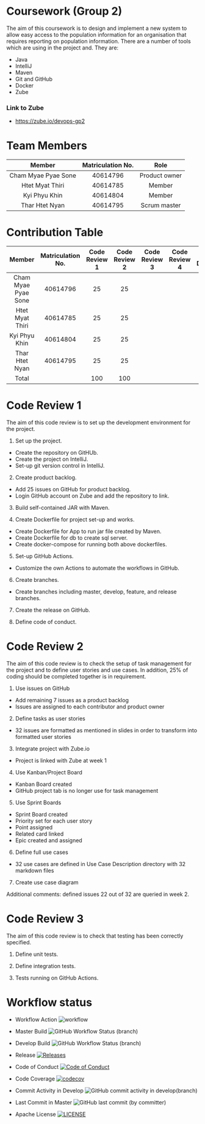 # Coursework (Group 2)
The aim of this coursework is to design and implement a new system to allow easy access to the population information for an organisation that requires reporting on population information.
There are a number of tools which are using in the project and. They are:
- Java
- IntelliJ
- Maven
- Git and GitHub
- Docker
- Zube

### Link to Zube
- https://zube.io/devops-gp2

# Team Members 

|Member               |Matriculation No. | Role  |
|:-------------------:|:----------------:|:-----:|
| Cham Myae Pyae Sone |40614796 |Product owner   |
| Htet Myat Thiri     |40614785 |   Member       |
| Kyi Phyu Khin       |40614804 |   Member       |
| Thar Htet Nyan      |40614795 |Scrum master    |

# Contribution Table

|Member               |Matriculation No. | Code Review 1 | Code Review 2 | Code Review 3 | Code Review 4 |Final Deliverable|
|:-------------------:|:----------------:|:-------------:|:-------------:|:-------------:|:-------------:|:---------------:|
| Cham Myae Pyae Sone |40614796          |25             |25             |               |               |                 |
| Htet Myat Thiri     |40614785          |25             |25             |               |               |                 |
| Kyi Phyu Khin       |40614804          |25             |25             |               |               |                 |
| Thar Htet Nyan      |40614795          |25             |25             |               |               |                 |
| Total               |                  |100            |100            |               |               |                 |

# Code Review 1

The aim of this code review is to set up the development environment for the project. 

1. Set up the project. 
- Create the repository on GitHUb.
- Create the project on IntelliJ.
- Set-up git version control in IntelliJ.
  
2. Create product backlog.
- Add 25 issues on GitHub for product backlog.
- Login GitHub account on Zube and add the repository to link.

3. Build self-contained JAR with Maven.

4. Create Dockerfile for project set-up and works.
- Create Dockerfile for App to run jar file created by Maven.
- Create Dockerfile for db to create sql server.
- Create docker-compose for running both above dockerfiles. 
  
5. Set-up GitHub Actions.
- Customize the own Actions to automate the workflows in GitHub.
  
6. Create branches.
- Create branches including master, develop, feature, and release branches.

7. Create the release on GitHub.

8. Define code of conduct. 

# Code Review 2

The aim of this code review is to check the setup of task management for the project and to define user stories and use cases. In addition, 25% of coding should be completed together is in requirement.

1. Use issues on GitHub
* Add remaining 7 issues as a product backlog 
* Issues are assigned to each contributor and product owner

2. Define tasks as user stories
* 32 issues are formatted as mentioned in slides in order to transform into formatted user stories

3. Integrate project with Zube.io
* Project is linked with Zube at week 1

4. Use Kanban/Project Board
* Kanban Board created 
* GitHub project tab is no longer use for task management

5. Use Sprint Boards
* Sprint Board created
* Priority set for each user story
* Point assigned
* Related card linked
* Epic created and assigned

6. Define full use cases
* 32 use cases are defined in Use Case Description directory with 32 markdown files

7. Create use case diagram

Additional comments: defined issues 22 out of 32 are queried in week 2.

# Code Review 3

The aim of this code review is to check that testing has been correctly specified.

1. Define unit tests.

2. Define integration tests. 

3. Tests running on GitHub Actions. 

# Workflow status

* Workflow Action ![workflow](https://github.com/Cham-Myae-40614796/coursework-group2/actions/workflows/main.yml/badge.svg?style=plastic)

* Master Build ![GitHub Workflow Status (branch)](https://img.shields.io/github/actions/workflow/status/Cham-Myae-40614796/Coursework-group2/main.yml?branch=master)

* Develop Build ![GitHub Workflow Status (branch)](https://img.shields.io/github/actions/workflow/status/Cham-Myae-40614796/Coursework-group2/main.yml?branch=develop)

* Release [![Releases](https://img.shields.io/github/release/Cham-Myae-40614796/coursework-group2/all.svg?style=plastic)](https://github.com/Cham-Myae-40614796/coursework-group2/blob/releases)

* Code of Conduct [![Code of Conduct](https://img.shields.io/badge/code%20of-conduct-ff69b4.svg?style=flat)](https://github.com/Cham-Myae-40614796/coursework-group2/blob/master/Code_of_Conduct.md)

* Code Coverage [![codecov](https://codecov.io/gh/Cham-Myae-40614796/Coursework-group2/branch/master/graph/badge.svg?token=N4I1AGGVJN)](https://codecov.io/gh/Cham-Myae-40614796/Coursework-group2)

* Commit Activity in Develop ![GitHub commit activity in develop(branch)](https://img.shields.io/github/commit-activity/m/Cham-Myae-40614796/Coursework-group2/develop)

* Last Commit in Master ![GitHub last commit (by committer)](https://img.shields.io/github/last-commit/Cham-Myae-40614796/Coursework-group2)

* Apache License [![LICENSE](https://img.shields.io/github/license/Cham-Myae-40614796/coursework-group2.svg?style=plastic)](https://github.com/Cham-Myae-40614796/coursework-group2/blob/master/LICENSE)
